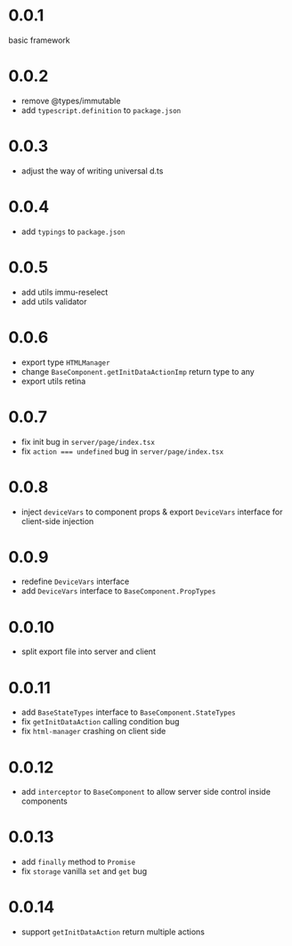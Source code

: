 # 0.0.1

basic framework

# 0.0.2

+ remove @types/immutable
+ add `typescript.definition` to `package.json`

# 0.0.3

+ adjust the way of writing universal d.ts

# 0.0.4

+ add `typings` to `package.json`

# 0.0.5

+ add utils immu-reselect
+ add utils validator

# 0.0.6

+ export type `HTMLManager`
+ change `BaseComponent.getInitDataActionImp` return type to any
+ export utils retina

# 0.0.7

+ fix init bug in `server/page/index.tsx`
+ fix `action === undefined` bug in `server/page/index.tsx`

# 0.0.8

+ inject `deviceVars` to component props & export `DeviceVars` interface for client-side injection

# 0.0.9

+ redefine `DeviceVars` interface
+ add `DeviceVars` interface to `BaseComponent.PropTypes`

# 0.0.10

+ split export file into server and client

# 0.0.11

+ add `BaseStateTypes` interface to `BaseComponent.StateTypes`
+ fix `getInitDataAction` calling condition bug
+ fix `html-manager` crashing on client side

# 0.0.12

+ add `interceptor` to `BaseComponent` to allow server side control inside components

# 0.0.13

+ add `finally` method to `Promise`
+ fix `storage` vanilla `set` and `get` bug

# 0.0.14

+ support `getInitDataAction` return multiple actions